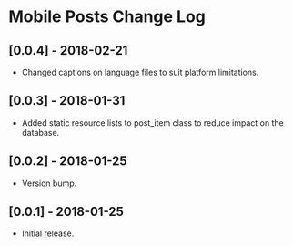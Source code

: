 
# Mobile Posts Change Log

## [0.0.4] - 2018-02-21

- Changed captions on language files to suit platform limitations.

## [0.0.3] - 2018-01-31

- Added static resource lists to post_item class to reduce impact on the database.

## [0.0.2] - 2018-01-25

- Version bump.

## [0.0.1] - 2018-01-25

- Initial release.
